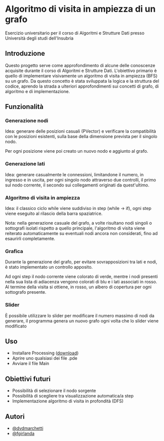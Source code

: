 
# Algoritmo di visita in ampiezza di un grafo 

Esercizio universitario per il corso di Algoritmi e Strutture Dati presso Università degli studi dell'Insubria







## Introduzione

Questo progetto serve come approfondimento di alcune delle conoscenze acquisite durante il corso di Algoritmi e Strutture Dati. L'obiettivo primario è quello di implementare visivamente un algoritmo di visita in ampiezza (BFS) su un grafo. Da questo concetto è stata sviluppata la logica e la struttura del codice, aprendo la strada a ulteriori approfondimenti sui concetti di grafo, di algoritmo e di implementazione. 
## Funzionalità

### Generazione nodi

Idea: generare delle posizioni casuali (PVector) e verificare la compatibilità con le posizioni esistenti, sulla base della dimensione prevista per il singolo nodo.

Per ogni posizione viene poi creato un nuovo nodo e aggiunto al grafo.


### Generazione lati

Idea: generare casualmente le connessioni, limitandone il numero, in ingresso e in uscita, per ogni singolo nodo attraverso due controlli, il primo sul nodo corrente, il secondo sui collegamenti originati da quest'ultimo.

### Algoritmo di visita in ampiezza

Idea: il classico ciclo while viene suddiviso in step (while -> if), ogni step viene eseguito al rilascio della barra spaziatrice.


Nota: nella generazione casuale del grafo, a volte risultano nodi singoli o sottografi isolati rispetto a quello principale, l'algoritmo di visita viene reiterato automaticamente su eventuali nodi ancora non considerati, fino ad esaurirli completamente.

### Grafica

Durante la generazione del grafo, per evitare sovrapposizioni tra lati e nodi, è stato implementato un controllo apposito.

Ad ogni step il nodo corrente viene colorato di verde, mentre i nodi presenti nella sua lista di adiacenza vengono colorati di blu e i lati associati in rosso. Al termine della visita si ottiene, in rosso, un albero di copertura per ogni sottografo presente.

### Slider

È possibile utilizzare lo slider per modificare il numero massimo di nodi da generare, il programma genera un nuovo grafo ogni volta che lo slider viene modificato

## Uso

- Installare Processing ([download](https://processing.org/download))
- Aprire uno qualsiasi dei file .pde
- Avviare il file Main
## Obiettivi futuri

- Possibilità di selezionare il nodo sorgente
- Possibilità di scegliere tra visualizzazione automatica/a step
- Implementazione algoritmo di visita in profondità (DFS)
## Autori

- [@dvdmarchetti](https://www.github.com/dvdmarchetti)
- [@fgirlanda](https://www.github.com/fgirlanda)

